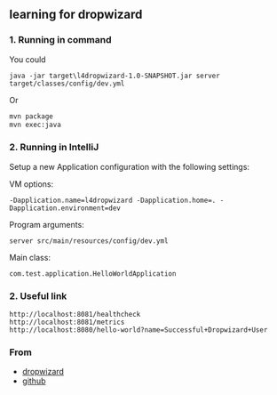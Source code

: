 ## learning for dropwizard

### 1. Running in command
You could
```ssh
java -jar target\l4dropwizard-1.0-SNAPSHOT.jar server target/classes/config/dev.yml

```
Or
```cmd
mvn package
mvn exec:java
```

### 2. Running in IntelliJ

Setup a new Application configuration with the following settings:
 
VM options:

```
-Dapplication.name=l4dropwizard -Dapplication.home=. -Dapplication.environment=dev
```

Program arguments:

```
server src/main/resources/config/dev.yml
```
 
Main class:

```
com.test.application.HelloWorldApplication
```


### 2. Useful link
```ssh
http://localhost:8081/healthcheck
http://localhost:8081/metrics
http://localhost:8080/hello-world?name=Successful+Dropwizard+User
```


### From
- [dropwizard](http://www.dropwizard.io/1.0.6/docs/getting-started.html#gs-healthcheck)
- [github](https://github.com/dropwizard/dropwizard)